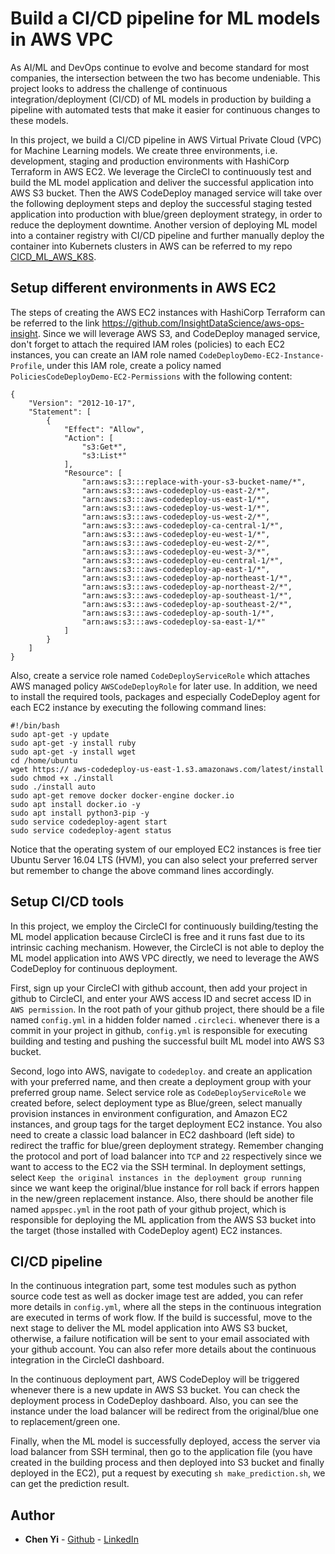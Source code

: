 # Build a CI/CD pipeline for ML models in AWS VPC
As AI/ML and DevOps continue to evolve and become standard for most companies, the intersection between the two has become undeniable. This project looks to address the challenge of continuous integration/deployment (CI/CD) of ML models in production by building a pipeline with automated tests that make it easier for continuous changes to these models.

In this project, we build a CI/CD pipeline in AWS Virtual Private Cloud (VPC) for Machine Learning models. We create three environments, i.e. development, staging and production environments with HashiCorp Terraform in AWS EC2. We leverage the CircleCI to continuously test and build the ML model application and deliver the successful application into AWS S3 bucket. Then the AWS CodeDeploy managed service will take over the following deployment steps and deploy the successful staging tested application into production with blue/green deployment strategy, in order to reduce the deployment downtime. Another version of deploying ML model into a container registry with CI/CD pipeline and further manually deploy the container into Kubernets clusters in AWS can be referred to my repo [CICD_ML_AWS_K8S](https://github.com/cy235/CICD_ML_AWS_K8S).

## Setup different environments in AWS EC2
The steps of creating the AWS EC2 instances with HashiCorp Terraform can be referred to the link https://github.com/InsightDataScience/aws-ops-insight. Since we will leverage AWS S3, and CodeDeploy managed service, don't forget to attach the required IAM roles (policies) to each EC2 instances, you can create an IAM role named `CodeDeployDemo-EC2-Instance-Profile`, under this IAM role, create a policy named `PoliciesCodeDeployDemo-EC2-Permissions` with the following content:
```
{
    "Version": "2012-10-17",
    "Statement": [
        {
            "Effect": "Allow",
            "Action": [
                "s3:Get*",
                "s3:List*"
            ],
            "Resource": [
                "arn:aws:s3:::replace-with-your-s3-bucket-name/*",
                "arn:aws:s3:::aws-codedeploy-us-east-2/*",
                "arn:aws:s3:::aws-codedeploy-us-east-1/*",
                "arn:aws:s3:::aws-codedeploy-us-west-1/*",
                "arn:aws:s3:::aws-codedeploy-us-west-2/*",
                "arn:aws:s3:::aws-codedeploy-ca-central-1/*",
                "arn:aws:s3:::aws-codedeploy-eu-west-1/*",
                "arn:aws:s3:::aws-codedeploy-eu-west-2/*",
                "arn:aws:s3:::aws-codedeploy-eu-west-3/*",
                "arn:aws:s3:::aws-codedeploy-eu-central-1/*",
                "arn:aws:s3:::aws-codedeploy-ap-east-1/*",
                "arn:aws:s3:::aws-codedeploy-ap-northeast-1/*",
                "arn:aws:s3:::aws-codedeploy-ap-northeast-2/*",
                "arn:aws:s3:::aws-codedeploy-ap-southeast-1/*",
                "arn:aws:s3:::aws-codedeploy-ap-southeast-2/*",
                "arn:aws:s3:::aws-codedeploy-ap-south-1/*",
                "arn:aws:s3:::aws-codedeploy-sa-east-1/*"
            ]
        }
    ]
}
```
Also, create a service role named `CodeDeployServiceRole` which attaches AWS managed policy `AWSCodeDeployRole` for later use.
In addition, we need to install the required tools, packages and especially CodeDeploy agent for each EC2 instance by executing the following command lines:

```
#!/bin/bash 
sudo apt-get -y update 
sudo apt-get -y install ruby 
sudo apt-get -y install wget 
cd /home/ubuntu 
wget https:// aws-codedeploy-us-east-1.s3.amazonaws.com/latest/install 
sudo chmod +x ./install 
sudo ./install auto 
sudo apt-get remove docker docker-engine docker.io 
sudo apt install docker.io -y 
sudo apt install python3-pip -y 
sudo service codedeploy-agent start
sudo service codedeploy-agent status
```

Notice that the operating system of our employed EC2 instances is free tier Ubuntu Server 16.04 LTS (HVM), you can also select your preferred server but remember to change the above command lines accordingly.

## Setup CI/CD tools
In this project, we employ the CircleCI for continuously building/testing the ML model application because CircleCI is free and it runs fast due to its intrinsic caching mechanism. However, the CircleCI is not able to deploy the ML model application into AWS VPC directly, we need to leverage the AWS CodeDeploy for continuous deployment.

First, sign up your CircleCI with github account, then add your project in github to CircleCI, and enter your AWS access ID and secret access ID in `AWS permission`. In the root path of your github project, there should be a file named `config.yml` in a hidden folder named `.circleci`. whenever there is a commit in your project in github, `config.yml` is responsible for executing building and testing and pushing the successful built ML model into AWS S3 bucket. 

Second, logo into AWS, navigate to `codedeploy`. and create an application with your preferred name, and then create a deployment group with your preferred group name. Select service role as `CodeDeployServiceRole` we created before, select deployment type as Blue/green, select manually provision instances in environment configuration, and Amazon EC2 instances, and group tags for the target deployment EC2 instance. You also need to create a classic load balancer in EC2 dashboard (left side) to redirect the traffic for blue/green deployment strategy. Remember changing the protocol and port of load balancer into `TCP` and `22` respectively since we want to access to the EC2 via the SSH terminal. In deployment settings, select `Keep the original instances in the deployment group running` since we want keep the original/blue instance for roll back if errors happen in the new/green replacement instance.  Also, there should be another file named `appspec.yml` in the root path of your github project, which is responsible for deploying the ML application from the AWS S3 bucket into the target (those installed with CodeDeploy agent) EC2 instances. 

## CI/CD pipeline
In the continuous integration part, some test modules such as python source code test as well as docker image test are added, you can refer more details in `config.yml`, where all the steps in the continuous integration are executed in terms of work flow. If the build is successful, move to the next stage to deliver the ML model application into AWS S3 bucket, otherwise, a failure notification will be sent to your email associated with your github account. You can also refer more details about the continuous integration in the CircleCI dashboard.

In the continuous deployment part, AWS CodeDeploy will be triggered whenever there is a new update in AWS S3 bucket. You can check the deployment process in CodeDeploy dashboard. Also, you can see the instance under the load balancer will be redirect from the original/blue one to replacement/green one.

Finally, when the ML model is successfully deployed, access the server via load balancer from SSH terminal, then go to the application file (you have created in the building process and then deployed into S3 bucket and finally deployed in the EC2), put a request by executing `sh make_prediction.sh`, we can get the prediction result.


## Author

* **Chen Yi** - [Github](https://github.com/cy235) - [LinkedIn](https://www.linkedin.com/in/chen-yi-ab05baba/)














